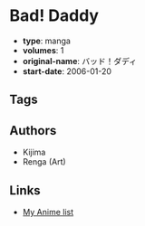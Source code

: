 # Bad! Daddy

-   **type**: manga
-   **volumes**: 1
-   **original-name**: バッド！ダディ
-   **start-date**: 2006-01-20

## Tags

## Authors

-   Kijima
-   Renga (Art)

## Links

-   [My Anime list](https://myanimelist.net/manga/8479/Bad_Daddy)

